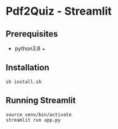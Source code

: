 # Pdf2Quiz - Streamlit


## Prerequisites
- python3.8 +


## Installation
```
sh install.sh
```

## Running Streamlit
```
source venv/bin/activate
streamlit run app.py
```
